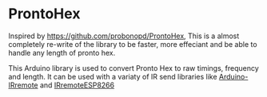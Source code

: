 # ProntoHex

Inspired by https://github.com/probonopd/ProntoHex, This is a almost completely re-write of the library to be faster, more effeciant and be able to handle any length of pronto hex.

This Arduino library is used to convert Pronto Hex to raw timings, frequency and length. It can be used with a variaty of IR send libraries like [Arduino-IRremote](https://github.com/shirriff/Arduino-IRremote) and [IRremoteESP8266](https://github.com/sebastienwarin/IRremoteESP8266)
